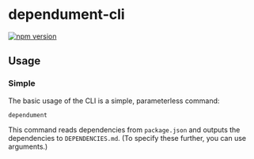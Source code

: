 # dependument-cli

[![npm version](https://badge.fury.io/js/dependument-cli.svg)](https://badge.fury.io/js/dependument-cli)

## Usage

### Simple

The basic usage of the CLI is a simple, parameterless command:

    dependument

This command reads dependencies from `package.json` and outputs the dependencies to `DEPENDENCIES.md`. (To specify these further, you can use arguments.)
